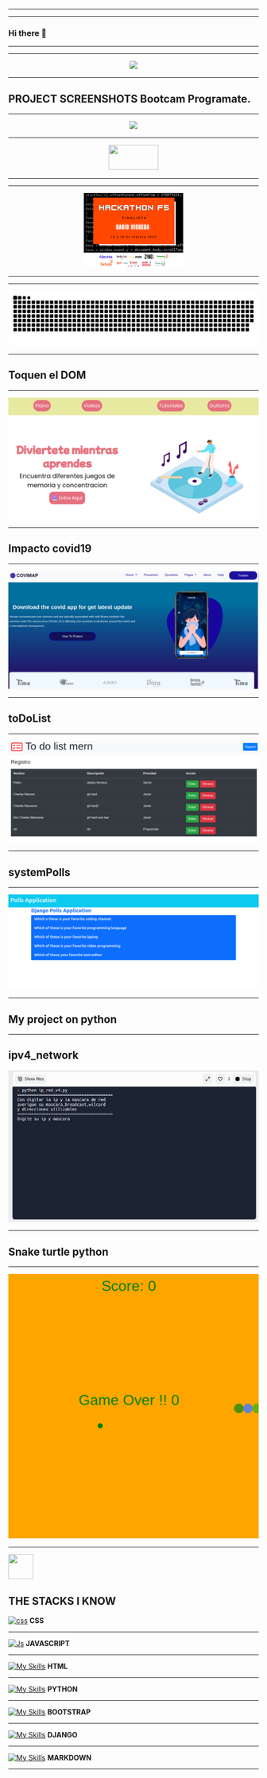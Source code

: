 <!--
**dariohimo/dariohimo** is a ✨ _special_ ✨ repository because its `README.md` (this file) appears on your GitHub profile.

Here are some ideas to get you started:

- 🔭 I’m currently working on ...
- 🌱 I’m currently learning ...
- 👯 I’m looking to collaborate on ...
- 🤔 I’m looking for help with ...
- 💬 Ask me about ...
- 📫 How to reach me: ...
- 😄 Pronouns: ...
- ⚡ Fun fact: ...
- example icon 
- https://jsrepos.com/lib/showcase-your-skills-on-your-github-readme-or-resum-with-ease

-->
---
---
### Hi there 👋
---
---

<p align="center">
  <a href="https://skillicons.dev">
    <img src="https://skillicons.dev/icons?i=git,vim,django,bootstrap,linux,python,bash" />
  </a>
</p>

---
## PROJECT SCREENSHOTS Bootcam Programate.
---

<p align="center">
  <a href="https://skillicons.dev">
    <img src="https://process.filestackapi.com/resize=width:300,height:100,fit:max/quality=value:90/XCJiXIchRDmj0ORyMCRv" />
  </a>
</p>

___

<p align="center">
  <a href="https://skillicons.dev">
    <img src="https://simplon.co/images/logo.svg" width="100" height="50" />
  </a>
</p>

___
---

<p align="center">
  <a href="https://skillicons.dev">
    <img src="./img/hackaton_F5.png" width="200" height="150" />
  </a>
</p>

___
---

![dariohimo snake gif](img/github_snake.svg)
___

## Toquen el DOM 
___

[![Toquen el DOM](./img/toquenElDom.png "Toquen el DOM")](https://daniela8896.github.io/toquen-el-DOM/)
___
## Impacto covid19
___
[![Impacto covid19](./img/impactoCovid19.png "Impacto covid19")](https://jhuset2003.github.io/Impacto_Covid-19_en_el_mundo/)

___

##  toDoList
___

[![ToDoList](./img/toDoListMERN.png "ToDoLIst Mern")](https://todofrond.herokuapp.com/)

___

## systemPolls
___

[![systemPolls](./img/DjangoPOlls.png "Polss")](https://qqpolls.herokuapp.com/)

___

## My project on python
___

## ipv4_network

[![ipv4_Network](./img/ipv4_network.png "ipv4_network")](https://replit.com/@dariohimo/ipv4network?v=1)

___

## Snake turtle python
___

[![turtel_Snake](./img/snake.png "Snake")](https://replit.com/@dariohimo/snake?v=1)

___
<img src="https://raw.githubusercontent.com/FortAwesome/Font-Awesome/6.x/svgs/solid/crown.svg" width="50" height="50">

## THE STACKS I KNOW

[![css](https://skillicons.dev/icons?i=css)](https://skillicons.dev) **CSS** 
___

[![Js](https://skillicons.dev/icons?i=js)](https://skillicons.dev) **JAVASCRIPT**
___

[![My Skills](https://skillicons.dev/icons?i=html)](https://skillicons.dev) **HTML**

___

[![My Skills](https://skillicons.dev/icons?i=python)](https://skillicons.dev) **PYTHON**
___

[![My Skills](https://skillicons.dev/icons?i=bootstrap)](https://skillicons.dev)
 **BOOTSTRAP**
___
[![My Skills](https://skillicons.dev/icons?i=django)](https://skillicons.dev) **DJANGO**
___

[![My Skills](https://skillicons.dev/icons?i=markdown)](https://skillicons.dev) **MARKDOWN**
___

